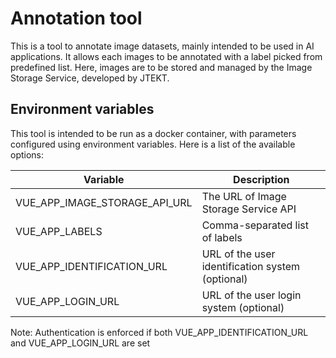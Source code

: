 # Annotation tool

This is a tool to annotate image datasets, mainly intended to be used in AI applications.
It allows each images to be annotated with a label picked from predefined list.
Here, images are to be stored and managed by the Image Storage Service, developed by JTEKT.

## Environment variables

This tool is intended to be run as a docker container, with parameters configured using environment variables.
Here is a list of the available options:

| Variable  | Description |
| --- | --- |
| VUE_APP_IMAGE_STORAGE_API_URL  | The URL of Image Storage Service API |
| VUE_APP_LABELS  | Comma-separated list of labels |
| VUE_APP_IDENTIFICATION_URL  | URL of the user identification system (optional) |
| VUE_APP_LOGIN_URL  | URL of the user login system (optional) |

Note: Authentication is enforced if both VUE_APP_IDENTIFICATION_URL and VUE_APP_LOGIN_URL are set

